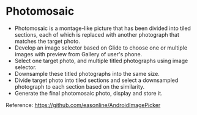 # Photomosaic
+ Photomosaic is a montage-like picture that has been divided into tiled sections, each of which is replaced with another photograph that matches the target photo. 
+ Develop an image selector based on Glide to choose one or multiple images with preview from Gallery of user's phone. 
+ Select one target photo, and multiple titled photographs using image selector. 
+ Downsample these titled photographs into the same size. 
+ Divide target photo into tiled sections and select a downsampled photograph to each section based on the similarity. 
+ Generate the final photomosaic photo, display and store it.


Reference:
https://github.com/easonline/AndroidImagePicker
